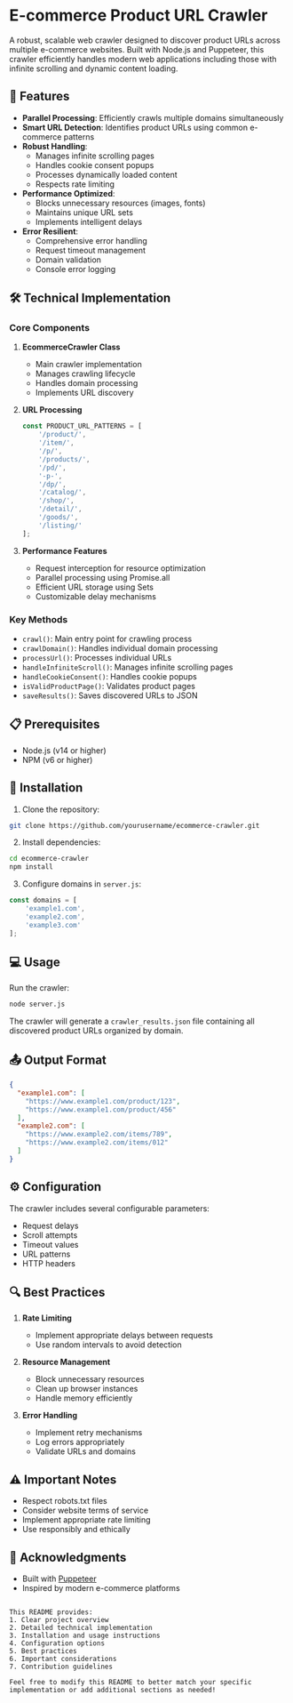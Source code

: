 
# E-commerce Product URL Crawler

A robust, scalable web crawler designed to discover product URLs across multiple e-commerce websites. Built with Node.js and Puppeteer, this crawler efficiently handles modern web applications including those with infinite scrolling and dynamic content loading.

## 🚀 Features

- **Parallel Processing**: Efficiently crawls multiple domains simultaneously
- **Smart URL Detection**: Identifies product URLs using common e-commerce patterns
- **Robust Handling**:
  - Manages infinite scrolling pages
  - Handles cookie consent popups
  - Processes dynamically loaded content
  - Respects rate limiting
- **Performance Optimized**:
  - Blocks unnecessary resources (images, fonts)
  - Maintains unique URL sets
  - Implements intelligent delays
- **Error Resilient**:
  - Comprehensive error handling
  - Request timeout management
  - Domain validation
  - Console error logging

## 🛠️ Technical Implementation

### Core Components

1. **EcommerceCrawler Class**
   - Main crawler implementation
   - Manages crawling lifecycle
   - Handles domain processing
   - Implements URL discovery

2. **URL Processing**
   ```javascript
   const PRODUCT_URL_PATTERNS = [
       '/product/',
       '/item/',
       '/p/',
       '/products/',
       '/pd/',
       '-p-',
       '/dp/',
       '/catalog/',
       '/shop/',
       '/detail/',
       '/goods/',
       '/listing/'
   ];
   ```

3. **Performance Features**
   - Request interception for resource optimization
   - Parallel processing using Promise.all
   - Efficient URL storage using Sets
   - Customizable delay mechanisms

### Key Methods

- `crawl()`: Main entry point for crawling process
- `crawlDomain()`: Handles individual domain processing
- `processUrl()`: Processes individual URLs
- `handleInfiniteScroll()`: Manages infinite scrolling pages
- `handleCookieConsent()`: Handles cookie popups
- `isValidProductPage()`: Validates product pages
- `saveResults()`: Saves discovered URLs to JSON

## 📋 Prerequisites

- Node.js (v14 or higher)
- NPM (v6 or higher)

## 🔧 Installation

1. Clone the repository:
```bash
git clone https://github.com/yourusername/ecommerce-crawler.git
```

2. Install dependencies:
```bash
cd ecommerce-crawler
npm install
```

3. Configure domains in `server.js`:
```javascript
const domains = [
    'example1.com',
    'example2.com',
    'example3.com'
];
```

## 💻 Usage

Run the crawler:
```bash
node server.js
```

The crawler will generate a `crawler_results.json` file containing all discovered product URLs organized by domain.

## 📤 Output Format

```json
{
  "example1.com": [
    "https://www.example1.com/product/123",
    "https://www.example1.com/product/456"
  ],
  "example2.com": [
    "https://www.example2.com/items/789",
    "https://www.example2.com/items/012"
  ]
}
```

## ⚙️ Configuration

The crawler includes several configurable parameters:
- Request delays
- Scroll attempts
- Timeout values
- URL patterns
- HTTP headers

## 🔍 Best Practices

1. **Rate Limiting**
   - Implement appropriate delays between requests
   - Use random intervals to avoid detection

2. **Resource Management**
   - Block unnecessary resources
   - Clean up browser instances
   - Handle memory efficiently

3. **Error Handling**
   - Implement retry mechanisms
   - Log errors appropriately
   - Validate URLs and domains

## ⚠️ Important Notes

- Respect robots.txt files
- Consider website terms of service
- Implement appropriate rate limiting
- Use responsibly and ethically


## 🙏 Acknowledgments

- Built with [Puppeteer](https://pptr.dev/)
- Inspired by modern e-commerce platforms
```

This README provides:
1. Clear project overview
2. Detailed technical implementation
3. Installation and usage instructions
4. Configuration options
5. Best practices
6. Important considerations
7. Contribution guidelines

Feel free to modify this README to better match your specific implementation or add additional sections as needed!
